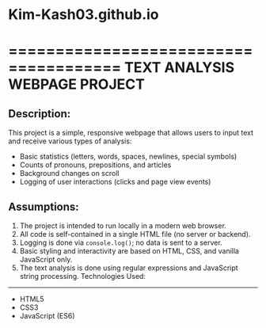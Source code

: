 # Kim-Kash03.github.io

======================================
  TEXT ANALYSIS WEBPAGE PROJECT
======================================

Description:
------------
This project is a simple, responsive webpage that allows users to input text and receive various types of analysis:
- Basic statistics (letters, words, spaces, newlines, special symbols)
- Counts of pronouns, prepositions, and articles
- Background changes on scroll
- Logging of user interactions (clicks and page view events)

Assumptions:
------------
1. The project is intended to run locally in a modern web browser.
2. All code is self-contained in a single HTML file (no server or backend).
3. Logging is done via `console.log()`; no data is sent to a server.
4. Basic styling and interactivity are based on HTML, CSS, and vanilla JavaScript only.
5. The text analysis is done using regular expressions and JavaScript string processing.
Technologies Used:
------------------
- HTML5
- CSS3
- JavaScript (ES6)



